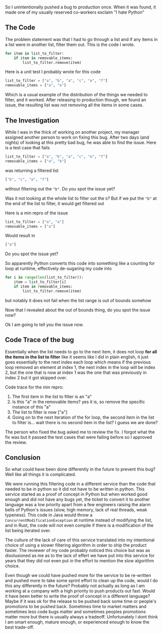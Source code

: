 
So I unintentionally pushed a bug to production once. When it was found, it made one of my usually reserved co-workers exclaim "I hate Python"

## The Code

The problem statement was that I had to go through a list and if any items in a list were in another list, filter them out. This is the code I wrote.

```python
for item in list_to_filter:
    if item in removable_items:
        list_to_filter.remove(item)
```

Here is a unit test I probably wrote for this code

```python
list_to_filter = ["a", "b", "a", "c", "e", "f"]
removable_items = ["a", "e"]
```

Which is a usual example of the distribution of the things we needed to filter, and it worked. After releasing to production though, we found an issue, the resulting list was not removing all the items in some cases.

## The Investigation

While I was in the thick of working on another project, my manager assigned another person to work on fixing this bug. After two days (and nights) of looking at this pretty bad bug, he was able to find the issue. Here is a test case that fails

```python
list_to_filter = ["a", "b", "a", "c", "e", "f"]
removable_items = ["a", "b"]
```

was returning a filtered list
```python
["b", "c", "e", "f"]
```
without filtering out the `"b"`. Do you spot the issue yet?

Was it not looking at the whole list to filter out the `b`? But if we put the `"b"` at the end of the list to filter, it would get filtered out

Here is a min repro of the issue
```python
list_to_filter = ["a", "a"]
removable_items = ["a"]
```

Would result in
```python
["a"]
```

Do you spot the issue yet?

So apparently Python converts this code into something like a counting for loop at runtime, effectively de-sugaring my code into
```python
for i in range(len(list_to_filter)):
    item = list_to_filter[i]
    if item in removable_items:
        list_to_filter.remove(item)
```
but notably it does not fail when the list range is out of bounds somehow

Now that I revealed about the out of bounds thing, do you spot the issue now?

Ok I am going to tell you the issue now.

## Code Trace of the bug

Essentially when the list needs to go to the next item, it does not loop **for all the items in the list to filter** like it seems like I did in plain english, it just goes essentially to the next index each loop which means if the previous loop removed an element at index 1, the next index in the loop will be index 2, but the one that is now at index 1 was the one that was previously in index 2 but it got skipped over.

Code trace for the min repro:

1. The first item in the list to filter is an "a"
2. Is this "a" in  the removable items? yes it is, so remove the specific instance of this "a"
3. The list to filter is now ["a"]
4. Going on to the next iteration of the for loop, the second item in the list to filter is... wait there is no second item in the list? I guess we are done?


The person who fixed the bug asked me to review the fix. I forgot what the fix was but it passed the test cases that were failing before so I approved the review.

## Conclusion
So what could have been done differently in the future to prevent this bug? Well like all things it is complicated.

We were running this filtering code in a different service than the code that needed to be in python so it did not have to be written in python. This service started as a proof of concept in Python but when worked good enough and did not have any bugs yet, the ticket to convert it to another language was a low priority apart from a few engineers raising the alarm bells of Python's issues (slow, high memory, lack of real threads, weak typeness). This code in Java would throw a `ConcurrentModificationException` at runtime instead of modifying the list, and in Rust, the code will not even compile if there is a modification of the list being iterated over.

The culture of the lack of care of this service translated into my intentional choice of using a slower filtering algorithm in order to ship the product faster. The reviewer of my code probably noticed this choice but was as disolusioned as me as to the lack of effert we have put into this service for years that they did not even put in the effort to mention the slow algorithm choice.

Even though we could have pushed more for the service to be re-written and pushed more to take some sprint effort to clean up the code, would I do this any differently in the future? Probably not actually as long as I am working at a company with a high priority to push products out fast. Would it have been better to write the proof of concept in a different language? Maybe if it was ok for the release to be pushed back some time or people's promotions to be pushed back. Sometimes time to market matters and sometimes less code bugs matter and sometimes peoples promotions matter more but there is usually always a tradeoff. Unfortunately I dont think I am smart enough, mature enough, or experienced enough to know the best trade-off.





